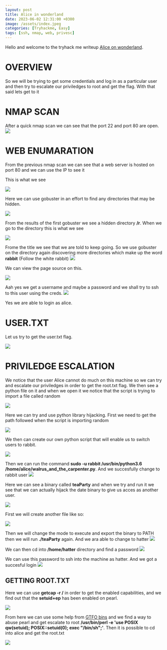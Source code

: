 ```yaml
---
layout: post
title: Alice in wonderland
date: 2023-06-02 12:31:00 +0300
image: /assets/index.jpeg
categories: [Tryhackme, Easy]
tags: [ssh, nmap, web, privesc]
---
```

Hello and welcome to the tryhack me writeup [Alice on wonderland](https://tryhackme.com/room/wonderland).
# OVERVIEW
So we will be trying to get some credentials and log in as a particular user and then try to escalate our priviledges to root and get the flag. With that said lets get to it

# NMAP SCAN

After a quick nmap scan we can see that the port 22 and port 80 are open.
![](https://i.ibb.co/QpsyvgL/nmap.png)

# WEB ENUMARATION

From the previous nmap scan we can see that a web server is hosted on port 80 and we can use the IP to see it 

This is what we see 

![](https://i.ibb.co/7vp566b/web1.png)

Here we can use gobuster in an effort to find any directories that may be hidden.

![](https://i.ibb.co/SN7d9Dr/go1.png)

From the results of the first gobuster we see a hidden directory **/r**. When we go to the directory this is what we see

![](https://i.ibb.co/MRH7n2J/web2.png)

Frome the title we see that we are told to keep going. So we use gobuster on the directory again discovering more directories which make up the word **rabbit** (Follow the white rabbit)
![](https://i.ibb.co/sPrf17g/web7.png)

We can view the page source on this.

![](https://i.ibb.co/QdyXz9f/creds.png)

Aah yes we get a username and maybe a password and we shall try to ssh to this user using the creds.
![](https://i.ibb.co/3YVrnbK/ssh.png)


Yes we are able to login as alice.
# USER.TXT
Let us try to get the user.txt flag.

![](https://i.ibb.co/Lz8ptfC/user.png)

# PRIVILEDGE ESCALATION 
We notice that the user Alice cannot do much on this machine so we can try and escalate our priviledges in order to get the root.txt flag. 
We then see a python file on it and when we open it we notice that the script is trying to import a file called random 

![](https://i.ibb.co/bbW46jt/walrusnano.png)

Here we can try and use python library hijacking. First we need to get the path followed when the script is importing random 

![](https://i.ibb.co/KGx8LX4/syspath.png)

We then can create our own python script that will enable us to switch users to rabbit.

![](https://i.ibb.co/gFrLxzW/os.png)

Then we can run the command **sudo -u rabbit /usr/bin/python3.6 /home/alice/walrus_and_the_carpenter.py**. And we succesfully change to rabbit user 
![](https://i.ibb.co/VVGrXMb/changetorabbit.png)

Here we can see a binary called **teaParty** and when we try and run it we see that we can actually hijack the date binary to give us acces as another user.

![](https://i.ibb.co/TL7fTj1/teaparty.png)

First we will create another file like so:

![](https://i.ibb.co/QpdBXTy/date.png)

Then we will change the mode to execute and export the binary to PATH then we will run **./teaParty** again.
And we ara able to change to hatter 
![](https://i.ibb.co/BV9wX5p/hatter.png)

We can then cd into **/home/hatter** directory and find a password 
![](https://i.ibb.co/2cj3Tty/password.png)

We can use this password to ssh into the machine as hatter. And we got a succesful login 
![](https://i.ibb.co/ZXKsQvs/sshhatter.png)

## GETTING ROOT.TXT

Here we can use **getcap -r /** in order to get the enabled capabilities, and we find out that the **setuid+ep** has been enabled on pearl.

![](https://i.ibb.co/F8kxG8f/getcap.png)

From here we can use some help from [GTFO bins](https://gtfobins.github.io/gtfobins/perl/#capabilities) and we find a way to abuse pearl and get escalate to root **/usr/bin/perl -e 'use POSIX qw(setuid); POSIX::setuid(0); exec "/bin/sh";'**.
Then it is possible to cd into alice and get the root.txt

![](https://i.ibb.co/k5X4QpL/roottxt.png)











